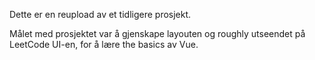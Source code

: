 Dette er en reupload av et tidligere prosjekt.

Målet med prosjektet var å gjenskape layouten og roughly utseendet på LeetCode UI-en, for å lære the basics av Vue.
